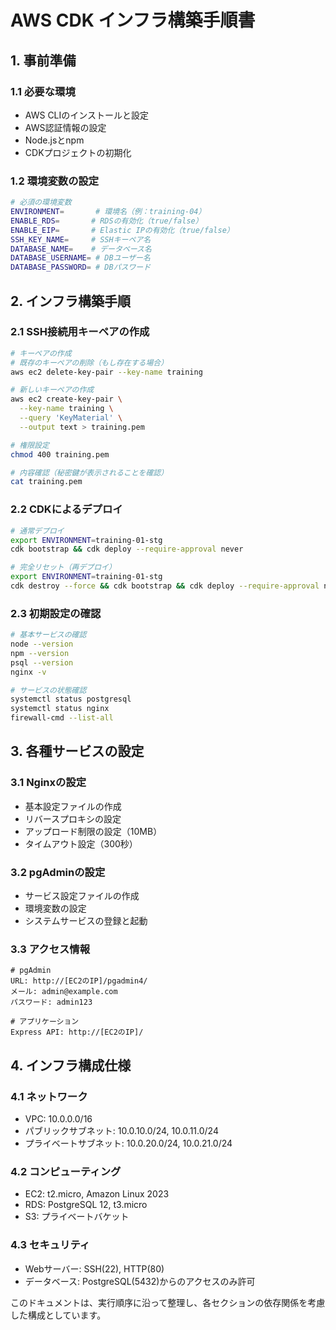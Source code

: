 # AWS CDK インフラ構築手順書

## 1. 事前準備
### 1.1 必要な環境
- AWS CLIのインストールと設定
- AWS認証情報の設定
- Node.jsとnpm
- CDKプロジェクトの初期化

### 1.2 環境変数の設定
```bash
# 必須の環境変数
ENVIRONMENT=       # 環境名（例：training-04）
ENABLE_RDS=       # RDSの有効化（true/false）
ENABLE_EIP=       # Elastic IPの有効化（true/false）
SSH_KEY_NAME=     # SSHキーペア名
DATABASE_NAME=    # データベース名
DATABASE_USERNAME= # DBユーザー名
DATABASE_PASSWORD= # DBパスワード
```

## 2. インフラ構築手順
### 2.1 SSH接続用キーペアの作成
```bash
# キーペアの作成
# 既存のキーペアの削除（もし存在する場合）
aws ec2 delete-key-pair --key-name training

# 新しいキーペアの作成
aws ec2 create-key-pair \
  --key-name training \
  --query 'KeyMaterial' \
  --output text > training.pem

# 権限設定
chmod 400 training.pem

# 内容確認（秘密鍵が表示されることを確認）
cat training.pem
```

### 2.2 CDKによるデプロイ
```bash
# 通常デプロイ
export ENVIRONMENT=training-01-stg
cdk bootstrap && cdk deploy --require-approval never

# 完全リセット（再デプロイ）
export ENVIRONMENT=training-01-stg
cdk destroy --force && cdk bootstrap && cdk deploy --require-approval never
```

### 2.3 初期設定の確認
```bash
# 基本サービスの確認
node --version
npm --version
psql --version
nginx -v

# サービスの状態確認
systemctl status postgresql
systemctl status nginx
firewall-cmd --list-all
```

## 3. 各種サービスの設定
### 3.1 Nginxの設定
- 基本設定ファイルの作成
- リバースプロキシの設定
- アップロード制限の設定（10MB）
- タイムアウト設定（300秒）

### 3.2 pgAdminの設定
- サービス設定ファイルの作成
- 環境変数の設定
- システムサービスの登録と起動

### 3.3 アクセス情報
```
# pgAdmin
URL: http://[EC2のIP]/pgadmin4/
メール: admin@example.com
パスワード: admin123

# アプリケーション
Express API: http://[EC2のIP]/
```

## 4. インフラ構成仕様
### 4.1 ネットワーク
- VPC: 10.0.0.0/16
- パブリックサブネット: 10.0.10.0/24, 10.0.11.0/24
- プライベートサブネット: 10.0.20.0/24, 10.0.21.0/24

### 4.2 コンピューティング
- EC2: t2.micro, Amazon Linux 2023
- RDS: PostgreSQL 12, t3.micro
- S3: プライベートバケット

### 4.3 セキュリティ
- Webサーバー: SSH(22), HTTP(80)
- データベース: PostgreSQL(5432)からのアクセスのみ許可

このドキュメントは、実行順序に沿って整理し、各セクションの依存関係を考慮した構成としています。